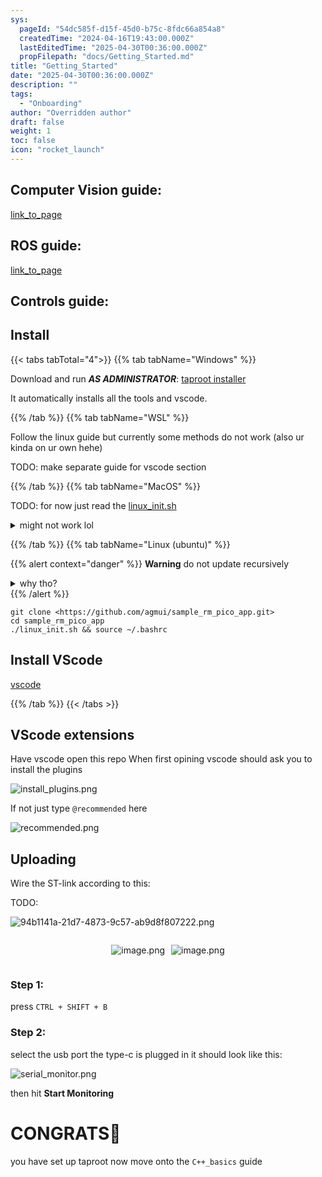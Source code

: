 ```yaml
---
sys:
  pageId: "54dc585f-d15f-45d0-b75c-8fdc66a854a8"
  createdTime: "2024-04-16T19:43:00.000Z"
  lastEditedTime: "2025-04-30T00:36:00.000Z"
  propFilepath: "docs/Getting_Started.md"
title: "Getting_Started"
date: "2025-04-30T00:36:00.000Z"
description: ""
tags:
  - "Onboarding"
author: "Overridden author"
draft: false
weight: 1
toc: false
icon: "rocket_launch"
---
```


## Computer Vision guide:

[link_to_page](86d45bc0-388b-4d26-8848-44f255f73d0e)

## ROS guide:

[link_to_page](3c76c1de-ec8f-46d6-8b0a-294005edc2d5)

## Controls guide:

## Install

{{< tabs tabTotal="4">}}
{{% tab tabName="Windows" %}}

Download and run _**AS ADMINISTRATOR**_: [taproot installer](https://github.com/Thornbots/TeachingFreshies/releases/tag/1.0)

It automatically installs all the tools and vscode.

{{% /tab %}}
{{% tab tabName="WSL" %}}

Follow the linux guide but currently some methods do not work (also ur kinda on ur own hehe)

TODO: make separate guide for vscode section

{{% /tab %}}
{{% tab tabName="MacOS" %}}

TODO: for now just read the [linux_init.sh](https://github.com/agmui/sample_rm_pico_app/blob/main/linux_init.sh)

<details>
<summary>might not work lol</summary>

`brew install libusb pkg-config`

Next install: [vscode](https://code.visualstudio.com/Download)

</details>

{{% /tab %}}
{{% tab tabName="Linux (ubuntu)" %}}

{{% alert context="danger" %}}
**Warning** do not update recursively
<details>
<summary>why tho?</summary>
There are some submodules that may go on for a while (like tinyusb) and I highly
recommend you don't need to get them.
If you want to see what submodules I update just look in `linux_init.sh`
</details>
{{% /alert %}}

```shell
git clone <https://github.com/agmui/sample_rm_pico_app.git>
cd sample_rm_pico_app
./linux_init.sh && source ~/.bashrc
```

## Install VScode

[vscode](https://code.visualstudio.com/Download)

{{% /tab %}}
{{< /tabs >}}

## VScode extensions

Have vscode open this repo
When first opining vscode should ask you to install the plugins

![install_plugins.png](https://prod-files-secure.s3.us-west-2.amazonaws.com/d518164a-d88e-44d1-a4ee-3adb3bd8bce0/89bd30f0-1825-4e77-867b-0a41ce370880/install_plugins.png?X-Amz-Algorithm=AWS4-HMAC-SHA256&X-Amz-Content-Sha256=UNSIGNED-PAYLOAD&X-Amz-Credential=ASIAZI2LB4666CFAONVA%2F20250705%2Fus-west-2%2Fs3%2Faws4_request&X-Amz-Date=20250705T022756Z&X-Amz-Expires=3600&X-Amz-Security-Token=IQoJb3JpZ2luX2VjEDIaCXVzLXdlc3QtMiJIMEYCIQCRiVrBWsrKVwbq%2FoE2DPwEfAVnib8%2BzSub9IrN1Jc4FAIhALtoVXnh8cYUpjZgSvrw7zH3FhBxb%2BVHSxxnXLuDYl01Kv8DCDsQABoMNjM3NDIzMTgzODA1IgwSF0SY4g9cQ0a2wmYq3AM7qkQte0Sqa2G8hFT0vio3%2FJ%2F0y023ZrLgK2ITU%2Bf7iV%2FX2zafMFGN6nCdYOiVPGF2W8bykWuW9Y6O4PQOtHs9vzo9KN8savooSKI%2BcOcB%2FbfzqsWSTz9xOSGa2WXBo%2BEF%2FeP6Sa%2F%2FqtSaYMQbh450%2BLfC3QrOqiRaS%2FQFyMG4YkyGhyWEgEGPdD%2BCipwHIL2ty1y3ytXUVonve7X2LHjP79EpZU0KviSeVkp4l2pvXgvG2w2TSVTXP3%2B75kYYD3WA6tWizeszQhWjGWpjevrXoRnuajdAIMJKlEz0M%2FPAs8A4wfkMG%2FqMc8J%2BouzawkwLT4yIVfaLWYxe0GxQTk72TnLpOoBIfiYys%2BtWijx6LKUcEnGi4YzLvJmDI1ACn5NwJLNuMJU%2FdUtSz66lspCMB7R50%2FjXnn0wRgEHGAGb9XAKzcGKYt7smLDWpVGbSxmR3PqmtPpZCcSjVeV0k67mntrBcjA9F8HK3oPTWs8hZ2b7Y28njDA94iNjMb3E4Ip4260W%2BORmylZ2jlhKuy4ai7lRDvw0jKWkYcALg5%2Fs6N30FktQFLCayIaZc5K4%2FXG2oLqWohhxJwS8vgpbeBC4OV2WZU9ZrxMoxyiecGtgXT9RJFRhA04kqLtn1DDXi6LDBjqkAbEO11yDjREontxwh%2BZoCbaTJtZ2LyG5tffdcIGGy6AgL9hqdBDOjQESqmf6nK50rpIzpnDqwFEBHwKwFFteHNo%2FXB%2FhuBXW%2FrQFSaBGnzyEQDqokfiakoeYm%2FJKMInoYlXlwrLrSvR0xlXG%2BfIgYCAqed0ziEdWlaMRl18RMasIZ5GUg05WMhDn7KEil1vkLm9mq26N5HSE%2F2DsGfd6AoAoiRHF&X-Amz-Signature=33bfdcf7f320dfd7aa27e0368a86c155df9eb14c5c4a560b447d2366eda2c160&X-Amz-SignedHeaders=host&x-amz-checksum-mode=ENABLED&x-id=GetObject)

If not just type `@recommended` here  

![recommended.png](https://prod-files-secure.s3.us-west-2.amazonaws.com/d518164a-d88e-44d1-a4ee-3adb3bd8bce0/61e661e9-5d85-4dfc-be0d-8d2097a5e793/recommended.png?X-Amz-Algorithm=AWS4-HMAC-SHA256&X-Amz-Content-Sha256=UNSIGNED-PAYLOAD&X-Amz-Credential=ASIAZI2LB4666CFAONVA%2F20250705%2Fus-west-2%2Fs3%2Faws4_request&X-Amz-Date=20250705T022756Z&X-Amz-Expires=3600&X-Amz-Security-Token=IQoJb3JpZ2luX2VjEDIaCXVzLXdlc3QtMiJIMEYCIQCRiVrBWsrKVwbq%2FoE2DPwEfAVnib8%2BzSub9IrN1Jc4FAIhALtoVXnh8cYUpjZgSvrw7zH3FhBxb%2BVHSxxnXLuDYl01Kv8DCDsQABoMNjM3NDIzMTgzODA1IgwSF0SY4g9cQ0a2wmYq3AM7qkQte0Sqa2G8hFT0vio3%2FJ%2F0y023ZrLgK2ITU%2Bf7iV%2FX2zafMFGN6nCdYOiVPGF2W8bykWuW9Y6O4PQOtHs9vzo9KN8savooSKI%2BcOcB%2FbfzqsWSTz9xOSGa2WXBo%2BEF%2FeP6Sa%2F%2FqtSaYMQbh450%2BLfC3QrOqiRaS%2FQFyMG4YkyGhyWEgEGPdD%2BCipwHIL2ty1y3ytXUVonve7X2LHjP79EpZU0KviSeVkp4l2pvXgvG2w2TSVTXP3%2B75kYYD3WA6tWizeszQhWjGWpjevrXoRnuajdAIMJKlEz0M%2FPAs8A4wfkMG%2FqMc8J%2BouzawkwLT4yIVfaLWYxe0GxQTk72TnLpOoBIfiYys%2BtWijx6LKUcEnGi4YzLvJmDI1ACn5NwJLNuMJU%2FdUtSz66lspCMB7R50%2FjXnn0wRgEHGAGb9XAKzcGKYt7smLDWpVGbSxmR3PqmtPpZCcSjVeV0k67mntrBcjA9F8HK3oPTWs8hZ2b7Y28njDA94iNjMb3E4Ip4260W%2BORmylZ2jlhKuy4ai7lRDvw0jKWkYcALg5%2Fs6N30FktQFLCayIaZc5K4%2FXG2oLqWohhxJwS8vgpbeBC4OV2WZU9ZrxMoxyiecGtgXT9RJFRhA04kqLtn1DDXi6LDBjqkAbEO11yDjREontxwh%2BZoCbaTJtZ2LyG5tffdcIGGy6AgL9hqdBDOjQESqmf6nK50rpIzpnDqwFEBHwKwFFteHNo%2FXB%2FhuBXW%2FrQFSaBGnzyEQDqokfiakoeYm%2FJKMInoYlXlwrLrSvR0xlXG%2BfIgYCAqed0ziEdWlaMRl18RMasIZ5GUg05WMhDn7KEil1vkLm9mq26N5HSE%2F2DsGfd6AoAoiRHF&X-Amz-Signature=822c9b5639e3c187374b89d3c5c988e4d7b08144498779bee6a088ffb5905d09&X-Amz-SignedHeaders=host&x-amz-checksum-mode=ENABLED&x-id=GetObject)

## Uploading

Wire the ST-link according to this:

TODO:

![94b1141a-21d7-4873-9c57-ab9d8f807222.png](https://prod-files-secure.s3.us-west-2.amazonaws.com/d518164a-d88e-44d1-a4ee-3adb3bd8bce0/e5fad17d-ab82-4300-9f4c-505ab4b1202c/94b1141a-21d7-4873-9c57-ab9d8f807222.png?X-Amz-Algorithm=AWS4-HMAC-SHA256&X-Amz-Content-Sha256=UNSIGNED-PAYLOAD&X-Amz-Credential=ASIAZI2LB4666CFAONVA%2F20250705%2Fus-west-2%2Fs3%2Faws4_request&X-Amz-Date=20250705T022756Z&X-Amz-Expires=3600&X-Amz-Security-Token=IQoJb3JpZ2luX2VjEDIaCXVzLXdlc3QtMiJIMEYCIQCRiVrBWsrKVwbq%2FoE2DPwEfAVnib8%2BzSub9IrN1Jc4FAIhALtoVXnh8cYUpjZgSvrw7zH3FhBxb%2BVHSxxnXLuDYl01Kv8DCDsQABoMNjM3NDIzMTgzODA1IgwSF0SY4g9cQ0a2wmYq3AM7qkQte0Sqa2G8hFT0vio3%2FJ%2F0y023ZrLgK2ITU%2Bf7iV%2FX2zafMFGN6nCdYOiVPGF2W8bykWuW9Y6O4PQOtHs9vzo9KN8savooSKI%2BcOcB%2FbfzqsWSTz9xOSGa2WXBo%2BEF%2FeP6Sa%2F%2FqtSaYMQbh450%2BLfC3QrOqiRaS%2FQFyMG4YkyGhyWEgEGPdD%2BCipwHIL2ty1y3ytXUVonve7X2LHjP79EpZU0KviSeVkp4l2pvXgvG2w2TSVTXP3%2B75kYYD3WA6tWizeszQhWjGWpjevrXoRnuajdAIMJKlEz0M%2FPAs8A4wfkMG%2FqMc8J%2BouzawkwLT4yIVfaLWYxe0GxQTk72TnLpOoBIfiYys%2BtWijx6LKUcEnGi4YzLvJmDI1ACn5NwJLNuMJU%2FdUtSz66lspCMB7R50%2FjXnn0wRgEHGAGb9XAKzcGKYt7smLDWpVGbSxmR3PqmtPpZCcSjVeV0k67mntrBcjA9F8HK3oPTWs8hZ2b7Y28njDA94iNjMb3E4Ip4260W%2BORmylZ2jlhKuy4ai7lRDvw0jKWkYcALg5%2Fs6N30FktQFLCayIaZc5K4%2FXG2oLqWohhxJwS8vgpbeBC4OV2WZU9ZrxMoxyiecGtgXT9RJFRhA04kqLtn1DDXi6LDBjqkAbEO11yDjREontxwh%2BZoCbaTJtZ2LyG5tffdcIGGy6AgL9hqdBDOjQESqmf6nK50rpIzpnDqwFEBHwKwFFteHNo%2FXB%2FhuBXW%2FrQFSaBGnzyEQDqokfiakoeYm%2FJKMInoYlXlwrLrSvR0xlXG%2BfIgYCAqed0ziEdWlaMRl18RMasIZ5GUg05WMhDn7KEil1vkLm9mq26N5HSE%2F2DsGfd6AoAoiRHF&X-Amz-Signature=621aace75c3b6c6a5e6237df926e529461c06360251733e993d894d3d0ea77c2&X-Amz-SignedHeaders=host&x-amz-checksum-mode=ENABLED&x-id=GetObject)

<div style="display: flex;flex-direction: row; column-gap:10px; max-width: 630px;justify-content: center;">
<div>

![image.png](https://prod-files-secure.s3.us-west-2.amazonaws.com/d518164a-d88e-44d1-a4ee-3adb3bd8bce0/210ecb78-1116-4d7b-b9b7-2292f66fa2c2/image.png?X-Amz-Algorithm=AWS4-HMAC-SHA256&X-Amz-Content-Sha256=UNSIGNED-PAYLOAD&X-Amz-Credential=ASIAZI2LB466RTDUALXK%2F20250705%2Fus-west-2%2Fs3%2Faws4_request&X-Amz-Date=20250705T022756Z&X-Amz-Expires=3600&X-Amz-Security-Token=IQoJb3JpZ2luX2VjEDIaCXVzLXdlc3QtMiJIMEYCIQDTnm4HrzWuupy0cf5ZzY4t1JPQ2oLVOhZ%2BqZye65t9UAIhAKSvboA0NGpkcUS2spnaHc%2FTF14SDKdYl%2BOqG0CDZ%2FASKv8DCDsQABoMNjM3NDIzMTgzODA1IgxN8bq9SNkrV374Fosq3AO52fOql3oEikCQzVddMuiweD%2FneOBJkMW6gnQ7s70jDrH%2B8HUe7vv77yugL%2FqQQgVcabapG5%2BYvYgZ0msrWw%2BMjkg26O25OJmOoSUN82EBeg31ZXnT1tCqQfyV9vhcH031RL6btcfqMjRNxvPt%2Bn0kBrj2vj9oZXzF9nCpcLn40al6YPTFyzlo7zPDriZual%2FfbHtznb7rysNwN1r9gAO2Fn0sk6g8xUvglm%2BFMInFvkhDWLobHVaiRSxVMKgAEmpJNm%2FxnUGP5sqdJIBF%2FDXKmbsn3OWDtzFziDyywOu17tsxJxOmyUfJf5FMoFjlfQ1rzgeOga0GM%2Bo2NmHWRZHH5huNX%2BNTBwxkpgDsqaoi70eRX1LR5p6SsignqaPO9%2Bco2GLbPeqx9nj2tVC%2BAsT4EGrmH%2BtbOYL0e%2BuWQ2mzXoFCCs506FOlpMYJkQGJYfY2Oy%2BXJEWmPv4VwNkCMXO%2FZIg4WyQvTtwtMu6Die9n7q0FBF%2B0F8J2NFuSQdT2hm0TNdzRHw4fhLq1I%2BHTrh%2B28tRanen6jVdq4qks7tzSdS7UbJVN0wP79c5pBiw4qf552DjiIch17tZL3tlExDxDeFpyXS0ieQJ3yMXrPZ6Peeb%2F9%2BG6%2ByC2wKwAPjCXhqLDBjqkAXHy%2F8XUgdizxZPaVxI5EzJ2Px%2FSXhXwDQoORCdeDZ%2BznNZLrIyw4HV%2FI%2Ba1SSAgCZHUkgsymUAsqDG3xgxJRciI1HfUmjR9UngUWQ5wtlpnCkOpGsJvl%2FeKNf6wAPXxGZ6H754CjpuqOyC1anxrbJZcmsdk4EUReeWfE2UpkXkT%2BXsFhIPwPhnlDHfqQsnKgtw%2B1eA6w5tHkJWn1s281LcUQkrR&X-Amz-Signature=70e7be737cf916ea87c9c7d9419e067aa3df4ea086c6d76b1a9367abe76ce5dc&X-Amz-SignedHeaders=host&x-amz-checksum-mode=ENABLED&x-id=GetObject)

</div>
<div>

![image.png](https://prod-files-secure.s3.us-west-2.amazonaws.com/d518164a-d88e-44d1-a4ee-3adb3bd8bce0/33a0fd0f-8ca6-4a86-8e09-26e95ded1fff/image.png?X-Amz-Algorithm=AWS4-HMAC-SHA256&X-Amz-Content-Sha256=UNSIGNED-PAYLOAD&X-Amz-Credential=ASIAZI2LB466XNP2HWKZ%2F20250705%2Fus-west-2%2Fs3%2Faws4_request&X-Amz-Date=20250705T022757Z&X-Amz-Expires=3600&X-Amz-Security-Token=IQoJb3JpZ2luX2VjEDIaCXVzLXdlc3QtMiJGMEQCIAjsVSqJjHqGmAXLOl9QbFA1W2U43DRkqvF8%2BuSOAr9MAiAd%2Ft%2FIOZAGCOiTDH1pStu9HEefuMdVYXkTd%2FQ%2FnNxKbSr%2FAwg7EAAaDDYzNzQyMzE4MzgwNSIMTNA%2BVz4WuEITenQUKtwDlpgbhajsV1uS6SUeqPTr%2F%2FniXshqzdh5YsmHHKDxrUZXTm5qrS9Tvbz%2BGRIpm7SBUqaMlW2JSG%2BREzitJ2tNTk35yOIOUPvlEkKX6bzeGKhVZVrrPaBxC6EzpeiUOROowjTJmHZrb3m2HyWVCxmSFLYBwIvxfJFtYKPIJ2hYasrrJWzDgvmGExcPxgrgIJACtmWWLK14DM6OX68xXrLU%2FC20cKl94zCWAIKz9gR4XyZwMXFNtUlXBR6eRGJWl356g7jYa3s1%2BjY%2BH8KRSWTM3XuCUrgi46UBfFaogLu8WJymhTsTrI0%2Ffwax0jnq%2FJ1ZBmL%2BdfGCy4H1h0qWf4vG7cwdtXzpD3fbmp9q1UG%2Fnqf4oHfB2gKB6Kmhtuy5EhGsX9WJoGh%2FdyTE%2B6ldpu4fk9YLN6JKmgNwhUidN4VWNex5ElD8j2lZ4k%2FRhb6mdxtr4DWlZPD8bnNuvcbURaWFZagjb5UAPm5I5Is8YTM%2ByRgiGHynCdjIy1QAK4cHXdGWrWaYj1LhEtlKJe27GdTwTbaZdg0MVG%2FVO26qHiCAvh56evYId2nuqXpeYMCCp58ASLjaNSIVqs50F9ENVYm%2BrDMQejPlZD9Uag7ELbyKIKmAsxCbgu421ck74rcw0YiiwwY6pgFJM0Tazo2%2BQ658py6BDsIG4%2F4LilGWKCgq1srJnyL3ZK3ksh9ltotlhvFrIsCs57FmhR5a%2Fn0Pn2e87Ef0X69cmH7VYxGyzULl0g%2Bj0W95sSmbDqw%2F6wWExdsv7LyUTf%2B6hlCpJ5xopor5VXne5LPkAkqpEjGafNTm%2BYnf6sbd%2BMtiT6%2Bc1AuD32b21vSvuFuSszDRGx7c0BR2tw1SavAPrXUCvhVM&X-Amz-Signature=e8518d32d52c31f6611de7494f9b6b6258d25ff2f630acb7741c90a7e9c6aa1d&X-Amz-SignedHeaders=host&x-amz-checksum-mode=ENABLED&x-id=GetObject)

</div>
</div>

### Step 1:

press `CTRL + SHIFT + B`

### Step 2:

select the usb port the type-c is plugged in it should look like this:

![serial_monitor.png](https://prod-files-secure.s3.us-west-2.amazonaws.com/d518164a-d88e-44d1-a4ee-3adb3bd8bce0/f03f4774-05d4-4393-b6a0-d5efb6d315ab/serial_monitor.png?X-Amz-Algorithm=AWS4-HMAC-SHA256&X-Amz-Content-Sha256=UNSIGNED-PAYLOAD&X-Amz-Credential=ASIAZI2LB4666CFAONVA%2F20250705%2Fus-west-2%2Fs3%2Faws4_request&X-Amz-Date=20250705T022756Z&X-Amz-Expires=3600&X-Amz-Security-Token=IQoJb3JpZ2luX2VjEDIaCXVzLXdlc3QtMiJIMEYCIQCRiVrBWsrKVwbq%2FoE2DPwEfAVnib8%2BzSub9IrN1Jc4FAIhALtoVXnh8cYUpjZgSvrw7zH3FhBxb%2BVHSxxnXLuDYl01Kv8DCDsQABoMNjM3NDIzMTgzODA1IgwSF0SY4g9cQ0a2wmYq3AM7qkQte0Sqa2G8hFT0vio3%2FJ%2F0y023ZrLgK2ITU%2Bf7iV%2FX2zafMFGN6nCdYOiVPGF2W8bykWuW9Y6O4PQOtHs9vzo9KN8savooSKI%2BcOcB%2FbfzqsWSTz9xOSGa2WXBo%2BEF%2FeP6Sa%2F%2FqtSaYMQbh450%2BLfC3QrOqiRaS%2FQFyMG4YkyGhyWEgEGPdD%2BCipwHIL2ty1y3ytXUVonve7X2LHjP79EpZU0KviSeVkp4l2pvXgvG2w2TSVTXP3%2B75kYYD3WA6tWizeszQhWjGWpjevrXoRnuajdAIMJKlEz0M%2FPAs8A4wfkMG%2FqMc8J%2BouzawkwLT4yIVfaLWYxe0GxQTk72TnLpOoBIfiYys%2BtWijx6LKUcEnGi4YzLvJmDI1ACn5NwJLNuMJU%2FdUtSz66lspCMB7R50%2FjXnn0wRgEHGAGb9XAKzcGKYt7smLDWpVGbSxmR3PqmtPpZCcSjVeV0k67mntrBcjA9F8HK3oPTWs8hZ2b7Y28njDA94iNjMb3E4Ip4260W%2BORmylZ2jlhKuy4ai7lRDvw0jKWkYcALg5%2Fs6N30FktQFLCayIaZc5K4%2FXG2oLqWohhxJwS8vgpbeBC4OV2WZU9ZrxMoxyiecGtgXT9RJFRhA04kqLtn1DDXi6LDBjqkAbEO11yDjREontxwh%2BZoCbaTJtZ2LyG5tffdcIGGy6AgL9hqdBDOjQESqmf6nK50rpIzpnDqwFEBHwKwFFteHNo%2FXB%2FhuBXW%2FrQFSaBGnzyEQDqokfiakoeYm%2FJKMInoYlXlwrLrSvR0xlXG%2BfIgYCAqed0ziEdWlaMRl18RMasIZ5GUg05WMhDn7KEil1vkLm9mq26N5HSE%2F2DsGfd6AoAoiRHF&X-Amz-Signature=3f1b79e07b87a01e501984404c474f6a5d68ebb505ee0253063b7f4490d05a95&X-Amz-SignedHeaders=host&x-amz-checksum-mode=ENABLED&x-id=GetObject)

then hit **Start Monitoring**

# CONGRATS🎉

you have set up taproot now move onto the `C++_basics` guide
